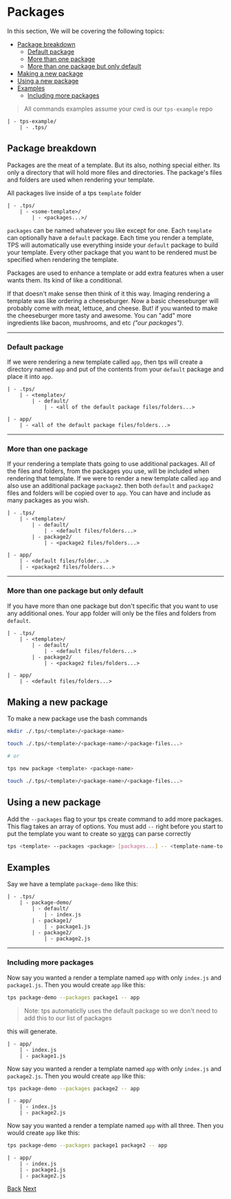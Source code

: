 # Packages

In this section, We will be covering the following topics:


<!-- START doctoc generated TOC please keep comment here to allow auto update -->
<!-- DON'T EDIT THIS SECTION, INSTEAD RE-RUN doctoc TO UPDATE -->


- [Package breakdown](#package-breakdown)
  - [Default package](#default-package)
  - [More than one package](#more-than-one-package)
  - [More than one package but only default](#more-than-one-package-but-only-default)
- [Making a new package](#making-a-new-package)
- [Using a new package](#using-a-new-package)
- [Examples](#examples)
  - [Including more packages](#including-more-packages)

<!-- END doctoc generated TOC please keep comment here to allow auto update -->


> All commands examples assume your cwd is our `tps-example` repo

    | - tps-example/
        | - .tps/

## Package breakdown

Packages are the meat of a template. But its also, nothing special either. Its only a directory that will hold more files and directories. The package's files and folders are used when rendering your template.

All packages live inside of a tps `template` folder

    | - .tps/
        | - <some-template>/
            | - <packages...>/

`packages` can be named whatever you like except for one. Each `template` can optionally have a `default` package. Each time you render a template, TPS will automatically use everything inside your `default` package to build your template. Every other package that you want to be rendered must be specified when rendering the template.

Packages are used to enhance a template or add extra features when a user wants them. Its kind of like a conditional.

If that doesn't make sense then think of it this way. Imaging rendering a template was like ordering a cheeseburger. Now a basic cheeseburger will probably come with meat, lettuce, and cheese. But! if you wanted to make the cheeseburger more tasty and awesome. You can "add" more ingredients like bacon, mushrooms, and etc _("our packages")_.

---

### Default package

If we were rendering a new template called `app`, then tps will create a directory named `app` and put of the contents from your `default` package and place it into `app`.

    | - .tps/
        | - <template>/
            | - default/
                | - <all of the default package files/folders...>

    | - app/
        | - <all of the default package files/folders...>

---

### More than one package

If your rendering a template thats going to use additional packages. All of the files and folders, from the packages you use, will be included when rendering that template. If we were to render a new template called `app` and also use an additional package `package2`. then both `default` and `package2` files and folders will be copied over to `app`. You can have and include as many packages as you wish.

    | - .tps/
        | - <template>/
            | - default/
                | - <default files/folders...>
            | - package2/
                | - <package2 files/folders...>

    | - app/
        | - <default files/folder...>
        | - <package2 files/folders...>

---

### More than one package but only default

If you have more than one package but don't specific that you want to use any additional ones. Your app folder will only be the files and folders from `default`.

    | - .tps/
        | - <template>/
            | - default/
                | - <default files/folders...>
            | - package2/
                | - <package2 files/folders...>

    | - app/
        | - <default files/folders...>

## Making a new package

To make a new package use the bash commands

```bash
mkdir ./.tps/<template>/<package-name>

touch ./.tps/<template>/<package-name>/<package-files...>

# or

tps new package <template> <package-name>

touch ./.tps/<template>/<package-name>/<package-files...>
```

## Using a new package

Add the `--packages` flag to your tps create command to add more packages. This flag takes an array of options. You must add `--` right before you start to put the template you want to create so [yargs](http://yargs.js.org/)
 can parse correctly

```bash
tps <template> --packages <package> [packages...] -- <template-name-to-create>
```

## Examples

Say we have a template `package-demo` like this:

    | - .tps/
        | - package-demo/
            | - default/
                | - index.js
            | - package1/
                | - package1.js
            | - package2/
                | - package2.js

---

### Including more packages

Now say you wanted a render a template named `app` with only `index.js` and `package1.js`. Then you would create `app` like this:

```bash
tps package-demo --packages package1 -- app
```

> Note: tps automaticlly uses the default package so we don't need to add this to our list of packages

this will generate.

    | - app/
        | - index.js
        | - package1.js

Now say you wanted a render a template named `app` with only `index.js` and `package2.js`. Then you would create `app` like this:

```bash
tps package-demo --packages package2 -- app
```

    | - app/
        | - index.js
        | - package2.js

Now say you wanted a render a template named `app` with all three. Then you would create `app` like this:

```bash
tps package-demo --packages package1 package2 -- app
```

    | - app/
        | - index.js
        | - package1.js
        | - package2.js

[Back](./templates.md)
[Next](./dynamic-files.md)
